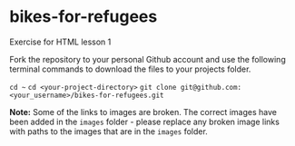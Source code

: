 # bikes-for-refugees
Exercise for HTML lesson 1 

Fork the repository to your personal Github account and use the following terminal commands to download the files to your projects folder.

`cd ~`
`cd <your-project-directory>`
`git clone git@github.com:<your_username>/bikes-for-refugees.git`

**Note:**
Some of the links to images are broken. The correct images have been added in the `images` folder - please replace any broken image links with paths to the images that are in the `images` folder.

